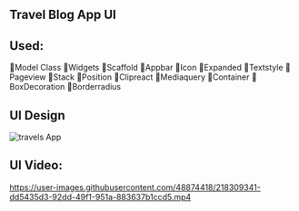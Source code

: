 
## Travel Blog App UI 

## Used:
🎯Model Class
🎯Widgets
🎯Scaffold
🎯Appbar
🎯Icon
🎯Expanded
🎯Textstyle
🎯Pageview
🎯Stack
🎯Position
🎯Clipreact
🎯Mediaquery
🎯Container
🎯BoxDecoration
🎯Borderradius

## UI Design
![travels App](https://user-images.githubusercontent.com/48874418/218309952-9063fa6a-3274-43f5-8849-7c95000cf120.png)

## UI Video:
https://user-images.githubusercontent.com/48874418/218309341-dd5435d3-92dd-49f1-951a-883637b1ccd5.mp4






